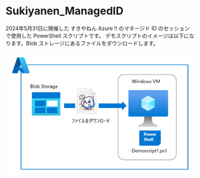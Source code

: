 # Sukiyanen_ManagedID
2024年5月31日に開催した すきやねん Azure !! のマネージド ID のセッションで使用した PowerShell スクリプトです。
デモスクリプトのイメージは以下になります。Blob ストレージにあるファイルをダウンロードします。

![demoimage](/media/demo001.png)

